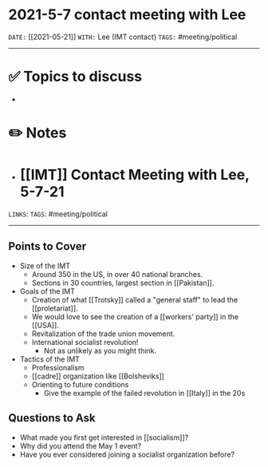# 2021-5-7 contact meeting with Lee
`DATE:` [[2021-05-21]]
`WITH:` Lee (IMT contact)
`TAGS:` #meeting/political

---
# ✅ Topics to discuss
- 

# ✏️ Notes
- # [[IMT]] Contact Meeting with Lee, 5-7-21
`LINKS`: 
`TAGS`: #meeting/political 

---
## Points to Cover
- Size of the IMT
	- Around 350 in the US, in over 40 national branches.
	- Sections in 30 countries, largest section in [[Pakistan]].
- Goals of the IMT
	- Creation of what [[Trotsky]] called a "general staff" to lead the [[proletariat]].
	- We would love to see the creation of a [[workers' party]] in the [[USA]].
	- Revitalization of the trade union movement.
	- International socialist revolution!
		- Not as unlikely as you might think.
- Tactics of the IMT
	- Professionalism
	- [[cadre]] organization like [[Bolsheviks]]
	- Orienting to future conditions
		- Give the example of the failed revolution in [[Italy]] in the 20s

## Questions to Ask
- What made you first get interested in [[socialism]]?
- Why did you attend the May 1 event? 
- Have you ever considered joining a socialist organization before?